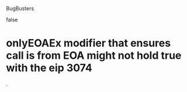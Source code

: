 BugBusters

false

# onlyEOAEx modifier that ensures call is from EOA might not hold true with the eip 3074

.